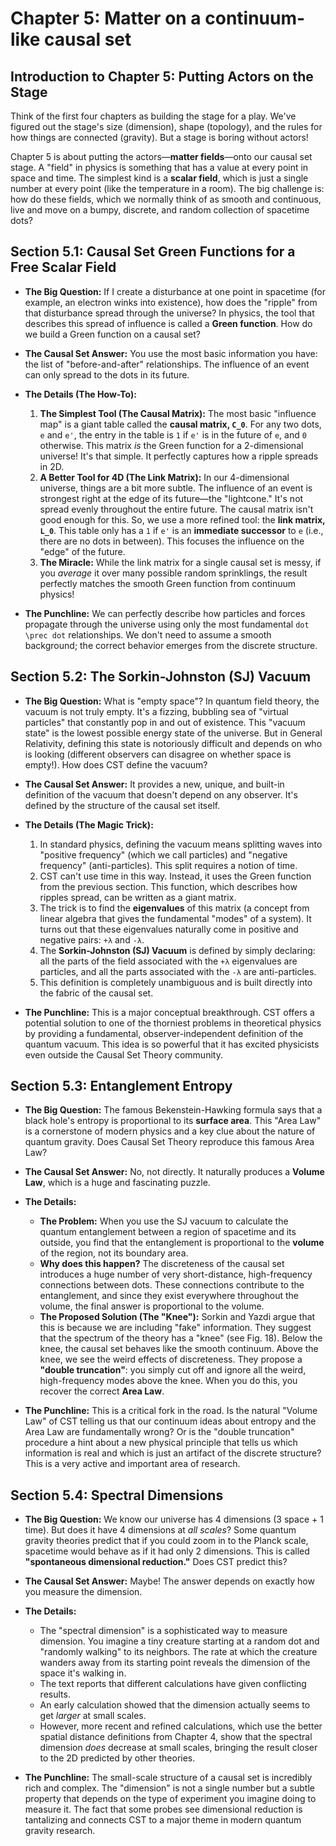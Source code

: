 # Chapter 5: Matter on a continuum-like causal set

## Introduction to Chapter 5: Putting Actors on the Stage

Think of the first four chapters as building the stage for a play. We've figured out the stage's size (dimension), shape (topology), and the rules for how things are connected (gravity). But a stage is boring without actors!

Chapter 5 is about putting the actors—**matter fields**—onto our causal set stage. A "field" in physics is something that has a value at every point in space and time. The simplest kind is a **scalar field**, which is just a single number at every point (like the temperature in a room). The big challenge is: how do these fields, which we normally think of as smooth and continuous, live and move on a bumpy, discrete, and random collection of spacetime dots?

## Section 5.1: Causal Set Green Functions for a Free Scalar Field

*   **The Big Question:** If I create a disturbance at one point in spacetime (for example, an electron winks into existence), how does the "ripple" from that disturbance spread through the universe? In physics, the tool that describes this spread of influence is called a **Green function**. How do we build a Green function on a causal set?

*   **The Causal Set Answer:** You use the most basic information you have: the list of "before-and-after" relationships. The influence of an event can only spread to the dots in its future.

*   **The Details (The How-To):**
    1.  **The Simplest Tool (The Causal Matrix):** The most basic "influence map" is a giant table called the **causal matrix, `C_0`**. For any two dots, `e` and `e'`, the entry in the table is `1` if `e'` is in the future of `e`, and `0` otherwise. This matrix *is* the Green function for a 2-dimensional universe! It's that simple. It perfectly captures how a ripple spreads in 2D.
    2.  **A Better Tool for 4D (The Link Matrix):** In our 4-dimensional universe, things are a bit more subtle. The influence of an event is strongest right at the edge of its future—the "lightcone." It's not spread evenly throughout the entire future. The causal matrix isn't good enough for this. So, we use a more refined tool: the **link matrix, `L_0`**. This table only has a `1` if `e'` is an **immediate successor** to `e` (i.e., there are no dots in between). This focuses the influence on the "edge" of the future.
    3.  **The Miracle:** While the link matrix for a single causal set is messy, if you *average* it over many possible random sprinklings, the result perfectly matches the smooth Green function from continuum physics!

*   **The Punchline:** We can perfectly describe how particles and forces propagate through the universe using only the most fundamental `dot \prec dot` relationships. We don't need to assume a smooth background; the correct behavior emerges from the discrete structure.

## Section 5.2: The Sorkin-Johnston (SJ) Vacuum

*   **The Big Question:** What is "empty space"? In quantum field theory, the vacuum is not truly empty. It's a fizzing, bubbling sea of "virtual particles" that constantly pop in and out of existence. This "vacuum state" is the lowest possible energy state of the universe. But in General Relativity, defining this state is notoriously difficult and depends on who is looking (different observers can disagree on whether space is empty!). How does CST define the vacuum?

*   **The Causal Set Answer:** It provides a new, unique, and built-in definition of the vacuum that doesn't depend on any observer. It's defined by the structure of the causal set itself.

*   **The Details (The Magic Trick):**
    1.  In standard physics, defining the vacuum means splitting waves into "positive frequency" (which we call particles) and "negative frequency" (anti-particles). This split requires a notion of time.
    2.  CST can't use time in this way. Instead, it uses the Green function from the previous section. This function, which describes how ripples spread, can be written as a giant matrix.
    3.  The trick is to find the **eigenvalues** of this matrix (a concept from linear algebra that gives the fundamental "modes" of a system). It turns out that these eigenvalues naturally come in positive and negative pairs: `+λ` and `-λ`.
    4.  The **Sorkin-Johnston (SJ) Vacuum** is defined by simply declaring: all the parts of the field associated with the `+λ` eigenvalues are particles, and all the parts associated with the `-λ` are anti-particles.
    5.  This definition is completely unambiguous and is built directly into the fabric of the causal set.

*   **The Punchline:** This is a major conceptual breakthrough. CST offers a potential solution to one of the thorniest problems in theoretical physics by providing a fundamental, observer-independent definition of the quantum vacuum. This idea is so powerful that it has excited physicists even outside the Causal Set Theory community.

## Section 5.3: Entanglement Entropy

*   **The Big Question:** The famous Bekenstein-Hawking formula says that a black hole's entropy is proportional to its **surface area**. This "Area Law" is a cornerstone of modern physics and a key clue about the nature of quantum gravity. Does Causal Set Theory reproduce this famous Area Law?

*   **The Causal Set Answer:** No, not directly. It naturally produces a **Volume Law**, which is a huge and fascinating puzzle.

*   **The Details:**
    *   **The Problem:** When you use the SJ vacuum to calculate the quantum entanglement between a region of spacetime and its outside, you find that the entanglement is proportional to the **volume** of the region, not its boundary area.
    *   **Why does this happen?** The discreteness of the causal set introduces a huge number of very short-distance, high-frequency connections between dots. These connections contribute to the entanglement, and since they exist everywhere throughout the volume, the final answer is proportional to the volume.
    *   **The Proposed Solution (The "Knee"):** Sorkin and Yazdi argue that this is because we are including "fake" information. They suggest that the spectrum of the theory has a "knee" (see Fig. 18). Below the knee, the causal set behaves like the smooth continuum. Above the knee, we see the weird effects of discreteness. They propose a **"double truncation"**: you simply cut off and ignore all the weird, high-frequency modes above the knee. When you do this, you recover the correct **Area Law**.

*   **The Punchline:** This is a critical fork in the road. Is the natural "Volume Law" of CST telling us that our continuum ideas about entropy and the Area Law are fundamentally wrong? Or is the "double truncation" procedure a hint about a new physical principle that tells us which information is real and which is just an artifact of the discrete structure? This is a very active and important area of research.

## Section 5.4: Spectral Dimensions

*   **The Big Question:** We know our universe has 4 dimensions (3 space + 1 time). But does it have 4 dimensions at *all scales*? Some quantum gravity theories predict that if you could zoom in to the Planck scale, spacetime would behave as if it had only 2 dimensions. This is called **"spontaneous dimensional reduction."** Does CST predict this?

*   **The Causal Set Answer:** Maybe! The answer depends on exactly how you measure the dimension.

*   **The Details:**
    *   The "spectral dimension" is a sophisticated way to measure dimension. You imagine a tiny creature starting at a random dot and "randomly walking" to its neighbors. The rate at which the creature wanders away from its starting point reveals the dimension of the space it's walking in.
    *   The text reports that different calculations have given conflicting results.
    *   An early calculation showed that the dimension actually seems to get *larger* at small scales.
    *   However, more recent and refined calculations, which use the better spatial distance definitions from Chapter 4, show that the spectral dimension *does* decrease at small scales, bringing the result closer to the 2D predicted by other theories.

*   **The Punchline:** The small-scale structure of a causal set is incredibly rich and complex. The "dimension" is not a single number but a subtle property that depends on the type of experiment you imagine doing to measure it. The fact that some probes see dimensional reduction is tantalizing and connects CST to a major theme in modern quantum gravity research.